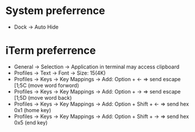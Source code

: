 # System preferrence
- Dock -> Auto Hide

# iTerm preferrence
- General -> Selection -> Application in terminal may access clipboard
- Profiles -> Text -> Font -> Size: 15(4K)
- Profiles -> Keys -> Key Mappings -> Add: Option + <- => send escape [1;5C (move word forword)
- Profiles -> Keys -> Key Mappings -> Add: Option + -> => send escape [1;5D (move word back)
- Profiles -> Keys -> Key Mappings -> Add: Option + Shift + <- => send hex 0x1 (home key)
- Profiles -> Keys -> Key Mappings -> Add: Option + Shift + -> => send hex 0x5 (end key)

